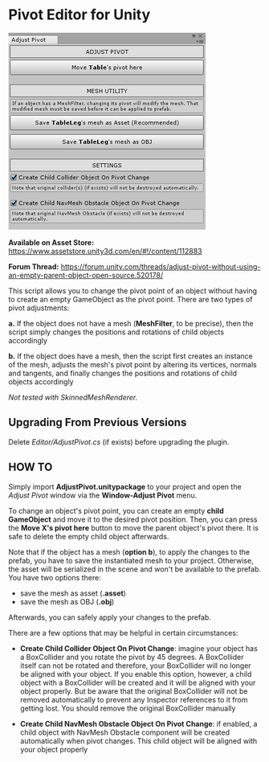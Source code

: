 # Pivot Editor for Unity
![screenshot](Images/screenshot.png)

**Available on Asset Store:** https://www.assetstore.unity3d.com/en/#!/content/112883

**Forum Thread:** https://forum.unity.com/threads/adjust-pivot-without-using-an-empty-parent-object-open-source.520178/

This script allows you to change the pivot point of an object without having to create an empty GameObject as the pivot point. There are two types of pivot adjustments:

**a.** If the object does not have a mesh (**MeshFilter**, to be precise), then the script simply changes the positions and rotations of child objects accordingly

**b.** If the object does have a mesh, then the script first creates an instance of the mesh, adjusts the mesh's pivot point by altering its vertices, normals and tangents, and finally changes the positions and rotations of child objects accordingly

*Not tested with SkinnedMeshRenderer.*

## Upgrading From Previous Versions
Delete *Editor/AdjustPivot.cs* (if exists) before upgrading the plugin.

## HOW TO
Simply import **AdjustPivot.unitypackage** to your project and open the *Adjust Pivot* window via the **Window-Adjust Pivot** menu.

To change an object's pivot point, you can create an empty **child GameObject** and move it to the desired pivot position. Then, you can press the **Move X's pivot here** button to move the parent object's pivot there. It is safe to delete the empty child object afterwards.

Note that if the object has a mesh (**option b**), to apply the changes to the prefab, you have to save the instantiated mesh to your project. Otherwise, the asset will be serialized in the scene and won't be available to the prefab. You have two options there:

- save the mesh as asset (**.asset**)
- save the mesh as OBJ (**.obj**)

Afterwards, you can safely apply your changes to the prefab.

There are a few options that may be helpful in certain circumstances:

- **Create Child Collider Object On Pivot Change**: imagine your object has a BoxCollider and you rotate the pivot by 45 degrees. A BoxCollider itself can not be rotated and therefore, your BoxCollider will no longer be aligned with your object. If you enable this option, however, a child object with a BoxCollider will be created and it will be aligned with your object properly. But be aware that the original BoxCollider will not be removed automatically to prevent any Inspector references to it from getting lost. You should remove the original BoxCollider manually

- **Create Child NavMesh Obstacle Object On Pivot Change**: if enabled, a child object with NavMesh Obstacle component will be created automatically when pivot changes. This child object will be aligned with your object properly
